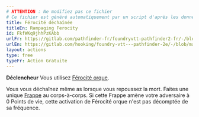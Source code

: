 ```yaml
---
# ATTENTION : Ne modifiez pas ce fichier
# Ce fichier est généré automatiquement par un script d'après les données du module Foundry VTT officiel et de sa traduction
title: Férocité déchaînée
titleEn: Rampaging Ferocity
id: FkfWKq9jhhPzKAbb
urlFr: https://gitlab.com/pathfinder-fr/foundryvtt-pathfinder2-fr/-/blob/master/data/actions/FkfWKq9jhhPzKAbb.htm
urlEn: https://gitlab.com/hooking/foundry-vtt---pathfinder-2e/-/blob/master/packs/data/actions.db/rampaging-ferocity.json
layout: actions
type: free
typeFr: Action Gratuite
---
```

**Déclencheur** Vous utilisez [Férocité orque](../dons/férocité-orque.html).

Vous vous déchaînez même as lorsque vous repoussez la mort. Faites une unique [Frappe](frapper.html) au corps-à-corps. Si cette Frappe amène votre adversaire à 0 Points de vie, cette activation de Férocité orque n'est pas décomptée de sa fréquence.
